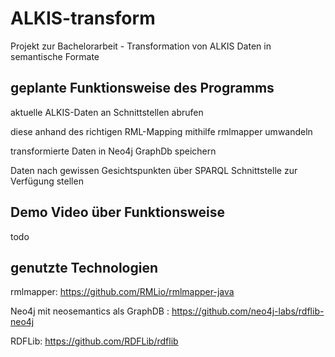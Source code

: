 # ALKIS-transform
Projekt zur Bachelorarbeit - Transformation von ALKIS Daten in semantische Formate 

## geplante Funktionsweise des Programms 
aktuelle ALKIS-Daten an Schnittstellen abrufen

diese anhand des richtigen RML-Mapping mithilfe rmlmapper umwandeln

transformierte Daten in Neo4j GraphDb speichern

Daten nach gewissen Gesichtspunkten über SPARQL Schnittstelle zur Verfügung stellen 

## Demo Video über Funktionsweise
todo

## genutzte Technologien

rmlmapper: https://github.com/RMLio/rmlmapper-java 

Neo4j mit neosemantics als GraphDB : https://github.com/neo4j-labs/rdflib-neo4j 

RDFLib: https://github.com/RDFLib/rdflib
